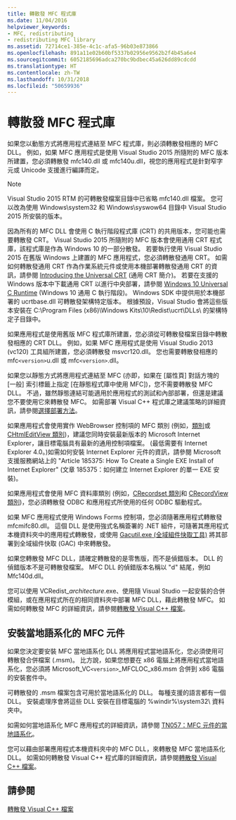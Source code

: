 ```yaml
---
title: 轉散發 MFC 程式庫
ms.date: 11/04/2016
helpviewer_keywords:
- MFC, redistributing
- redistributing MFC library
ms.assetid: 72714ce1-385e-4c1c-afa5-96b03e873866
ms.openlocfilehash: 891a11e02b60bf5337b02956e9562b2f4b45a6e4
ms.sourcegitcommit: 6052185696adca270bc9bdbec45a626dd89cdcdd
ms.translationtype: HT
ms.contentlocale: zh-TW
ms.lasthandoff: 10/31/2018
ms.locfileid: "50659936"
---
```

# <a name="redistributing-the-mfc-library"></a>轉散發 MFC 程式庫

如果您以動態方式將應用程式連結至 MFC 程式庫，則必須轉散發相應的 MFC DLL。 例如，如果 MFC 應用程式是使用 Visual Studio 2015 所隨附的 MFC 版本所建置，您必須轉散發 mfc140.dll 或 mfc140u.dll，視您的應用程式是針對窄字元或 Unicode 支援進行編譯而定。

> [!NOTE]
>  Visual Studio 2015 RTM 的可轉散發檔案目錄中已省略 mfc140.dll 檔案。 您可以改為使用 Windows\system32 和 Windows\syswow64 目錄中 Visual Studio 2015 所安裝的版本。

因為所有的 MFC DLL 會使用 C 執行階段程式庫 (CRT) 的共用版本，您可能也需要轉散發 CRT。 Visual Studio 2015 所隨附的 MFC 版本會使用通用 CRT 程式庫，該程式庫是作為 Windows 10 的一部分散發。 若要執行使用 Visual Studio 2015 在舊版 Windows 上建置的 MFC 應用程式，您必須轉散發通用 CRT。 如需如何轉散發通用 CRT 作為作業系統元件或使用本機部署轉散發通用 CRT 的資訊，請參閱 [Introducing the Universal CRT](http://go.microsoft.com/fwlink/p/?linkid=617977) (通用 CRT 簡介)。 若要在支援的 Windows 版本中下載通用 CRT 以進行中央部署，請參閱 [Windows 10 Universal C Runtime](http://go.microsoft.com/fwlink/p/?LinkId=619489) (Windows 10 通用 C 執行階段)。 Windows SDK 中提供用於本機部署的 ucrtbase.dll 可轉散發架構特定版本。 根據預設，Visual Studio 會將這些版本安裝在 C:\Program Files (x86)\Windows Kits\10\Redist\ucrt\DLLs\ 的架構特定子目錄中。

如果應用程式是使用舊版 MFC 程式庫所建置，您必須從可轉散發檔案目錄中轉散發相應的 CRT DLL。 例如，如果 MFC 應用程式是使用 Visual Studio 2013 (vc120) 工具組所建置，您必須轉散發 msvcr120.dll。 您也需要轉散發相應的 mfc`<version>`u.dll 或 mfc`<version>`.dll。

如果您以靜態方式將應用程式連結至 MFC (亦即，如果在 [屬性頁] 對話方塊的 [一般] 索引標籤上指定 [在靜態程式庫中使用 MFC])，您不需要轉散發 MFC DLL。 不過，雖然靜態連結可能適用於應用程式的測試和內部部署，但還是建議您不要使用它來轉散發 MFC。 如需部署 Visual C++ 程式庫之建議策略的詳細資訊，請參閱[選擇部署方法](../ide/choosing-a-deployment-method.md)。

如果應用程式會使用實作 WebBrowser 控制項的 MFC 類別 (例如，[類別](../mfc/reference/chtmlview-class.md)或 [CHtmlEditView 類別](../mfc/reference/chtmleditview-class.md))，建議您同時安裝最新版本的 Microsoft Internet Explorer，讓目標電腦具有最新的通用控制項檔案。 (最低需要有 Internet Explorer 4.0。)如需如何安裝 Internet Explorer 元件的資訊，請參閱 Microsoft 支援服務網站上的 "Article 185375: How To Create a Single EXE Install of Internet Explorer" (文章 185375：如何建立 Internet Explorer 的單一 EXE 安裝)。

如果應用程式會使用 MFC 資料庫類別 (例如，[CRecordset 類別](../mfc/reference/crecordset-class.md)和 [CRecordView 類別](../mfc/reference/crecordview-class.md))，您必須轉散發 ODBC 和應用程式所使用的任何 ODBC 驅動程式。

如果 MFC 應用程式使用 Windows Forms 控制項，您必須隨著應用程式轉散發 mfcmifc80.dll。 這個 DLL 是使用強式名稱簽署的 .NET 組件，可隨著其應用程式本機資料夾中的應用程式轉散發，或使用 [Gacutil.exe (全域組件快取工具)](/dotnet/framework/tools/gacutil-exe-gac-tool) 將其部署到全域組件快取 (GAC) 中來轉散發。

如果您轉散發 MFC DLL，請確定轉散發的是零售版，而不是偵錯版本。 DLL 的偵錯版本不是可轉散發檔案。 MFC DLL 的偵錯版本名稱以 "d" 結尾，例如 Mfc140d.dll。

您可以使用 VCRedist_*architecture*.exe、使用隨 Visual Studio 一起安裝的合併模組，或在應用程式所在的相同資料夾中部署 MFC DLL，藉此轉散發 MFC。 如需如何轉散發 MFC 的詳細資訊，請參閱[轉散發 Visual C++ 檔案](../ide/redistributing-visual-cpp-files.md)。

## <a name="installation-of-localized-mfc-components"></a>安裝當地語系化的 MFC 元件

如果您決定要安裝 MFC 當地語系化 DLL 將應用程式當地語系化，您必須使用可轉散發合併檔案 (.msm)。 比方說，如果您想要在 x86 電腦上將應用程式當地語系化，您必須將 Microsoft_VC`<version>`_MFCLOC_x86.msm 合併到 x86 電腦的安裝套件中。

可轉散發的 .msm 檔案包含可用於當地語系化的 DLL。 每種支援的語言都有一個 DLL。 安裝處理序會將這些 DLL 安裝在目標電腦的 %windir%\system32\ 資料夾中。

如需如何當地語系化 MFC 應用程式的詳細資訊，請參閱 [TN057：MFC 元件的當地語系化](../mfc/tn057-localization-of-mfc-components.md)。

您可以藉由部署應用程式本機資料夾中的 MFC DLL，來轉散發 MFC 當地語系化 DLL。 如需如何轉散發 Visual C++ 程式庫的詳細資訊，請參閱[轉散發 Visual C++ 檔案](../ide/redistributing-visual-cpp-files.md)。

## <a name="see-also"></a>請參閱

[轉散發 Visual C++ 檔案](../ide/redistributing-visual-cpp-files.md)
